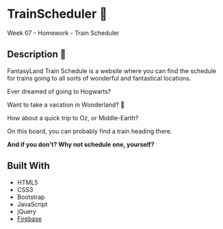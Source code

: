 # TrainScheduler :steam_locomotive:
Week 07 - Homework - Train Scheduler


## Description :aerial_tramway:

FantasyLand Train Schedule is a website where you can find the schedule for trains going to all sorts of wonderful and fantastical locations.

Ever dreamed of going to Hogwarts?

Want to take a vacation in Wonderland? :rocket:

How about a quick trip to Oz, or Middle-Earth?

On this board, you can probably find a train heading there. 

**And if you don't?  Why not schedule one, yourself?**

## Built With
* HTML5
* CSS3
* Bootstrap
* JavaScript 
* jQuery
* [Firebase](https://firebase.google.com/)   

